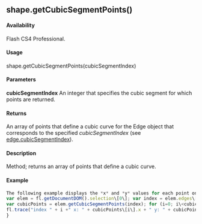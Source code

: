 ## shape.getCubicSegmentPoints()

#### Availability

Flash CS4 Professional.

#### Usage

shape.getCubicSegmentPoints(cubicSegmentIndex)

#### Parameters

**cubicSegmentIndex** An integer that specifies the cubic segment for which points are returned.

#### Returns

An array of points that define a cubic curve for the Edge object that corresponds to the specified *cubicSegmentIndex*
(see [edge.cubicSegmentIndex](../Edge_object/edge.md)).

#### Description

Method; returns an array of points that define a cubic curve.

#### Example

```javascript
The following example displays the *x* and *y* values for each point on the cubic curve of the first edge of the selection:
var elem = fl.getDocumentDOM().selection\[0\]; var index = elem.edges\[0\].cubicSegmentIndex;
var cubicPoints = elem.getCubicSegmentPoints(index); for (i=0; i\<cubicPoints.length; i++) {
fl.trace("index " + i +" x: " + cubicPoints\[i\].x + " y: " + cubicPoints\[i\].y);
}

```